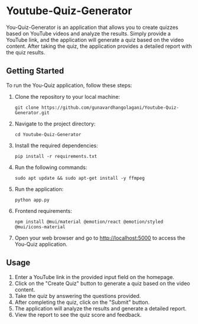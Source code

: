 # Youtube-Quiz-Generator

You-Quiz-Generator is an application that allows you to create quizzes based on YouTube videos and analyze the results. Simply provide a YouTube link, and the application will generate a quiz based on the video content. After taking the quiz, the application provides a detailed report with the quiz results.

## Getting Started

To run the You-Quiz application, follow these steps:

1. Clone the repository to your local machine:

   ```
   git clone https://github.com/gunavardhangolagani/Youtube-Quiz-Generator.git
   ```

2. Navigate to the project directory:

   ```
   cd Youtube-Quiz-Generator
   ```

3. Install the required dependencies:

   ```
   pip install -r requirements.txt
   ```
4. Run the following commands:

   ```
   sudo apt update && sudo apt-get install -y ffmpeg
   ```

5. Run the application:

   ```
   python app.py
   ```
6. Frontend requirements:

   ```react
   npm install @mui/material @emotion/react @emotion/styled @mui/icons-material
   ```
6. Open your web browser and go to [http://localhost:5000](http://localhost:5000) to access the You-Quiz application.

## Usage

1. Enter a YouTube link in the provided input field on the homepage.
2. Click on the "Create Quiz" button to generate a quiz based on the video content.
3. Take the quiz by answering the questions provided.
4. After completing the quiz, click on the "Submit" button.
5. The application will analyze the results and generate a detailed report.
6. View the report to see the quiz score and feedback.
